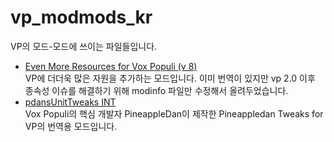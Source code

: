 # vp_modmods_kr
VP의 모드-모드에 쓰이는 파일들입니다.
   - [Even More Resources for Vox Populi (v 8)](http://gall.dcinside.com/civilization/186196)  
VP에 더더욱 많은 자원을 추가하는 모드입니다. 이미 번역이 있지만 vp 2.0 이후 종속성 이슈를 해결하기 위해 modinfo 파일만 수정해서 올려두었습니다.
   - [pdansUnitTweaks INT](https://gall.dcinside.com/civilization/262596)  
Vox Populi의 핵심 개발자 PineappleDan이 제작한 Pineappledan Tweaks for VP의 번역용 모드입니다.
